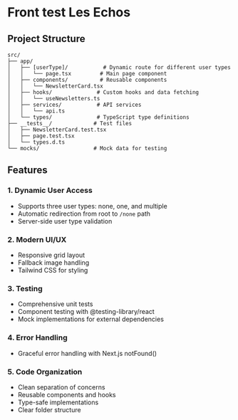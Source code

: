 # Front test Les Echos

## Project Structure

```
src/
├── app/
│   ├── [userType]/           # Dynamic route for different user types
│   │   └── page.tsx         # Main page component
│   ├── components/          # Reusable components
│   │   └── NewsletterCard.tsx
│   ├── hooks/              # Custom hooks and data fetching
│   │   └── useNewsletters.ts
│   ├── services/           # API services
│   │   └── api.ts
│   └── types/              # TypeScript type definitions
├── __tests__/             # Test files
│   ├── NewsletterCard.test.tsx
│   ├── page.test.tsx
│   └── types.d.ts
└── mocks/                 # Mock data for testing
```

## Features

### 1. Dynamic User Access
- Supports three user types: none, one, and multiple
- Automatic redirection from root to `/none` path
- Server-side user type validation

### 2. Modern UI/UX
- Responsive grid layout
- Fallback image handling
- Tailwind CSS for styling

### 3. Testing
- Comprehensive unit tests
- Component testing with @testing-library/react
- Mock implementations for external dependencies

### 4. Error Handling
- Graceful error handling with Next.js notFound()

### 5. Code Organization
- Clean separation of concerns
- Reusable components and hooks
- Type-safe implementations
- Clear folder structure
